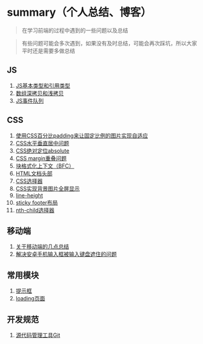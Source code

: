 # summary（个人总结、博客）

>在学习前端的过程中遇到的一些问题以及总结

>有些问题可能会多次遇到，如果没有及时总结，可能会再次踩坑，所以大家平时还是需要多做总结

## JS
1. [JS基本类型和引用类型](https://github.com/zhangxinmei/summary/issues/5)
2. [数组深拷贝和浅拷贝](https://github.com/zhangxinmei/summary/issues/2)
3. [JS事件队列](https://github.com/zhangxinmei/summary/issues/6)

## CSS
1. [使用CSS百分比padding来让固定比例的图片实现自适应](https://github.com/zhangxinmei/summary/issues/4)
2. [CSS水平垂直居中问题](https://github.com/zhangxinmei/summary/issues/7)
3. [CSS绝对定位absolute](https://github.com/zhangxinmei/summary/issues/8)
4. [CSS margin重叠问题](https://github.com/zhangxinmei/summary/issues/9)
5. [块格式化上下文（BFC）](https://github.com/zhangxinmei/summary/issues/10)
6. [HTML文档头部](https://github.com/zhangxinmei/summary/issues/12)
7. [CSS选择器](https://github.com/zhangxinmei/summary/issues/11)
8. [CSS实现背景图片全屏显示](https://github.com/zhangxinmei/summary/issues/13)
9. [line-height](https://github.com/zhangxinmei/summary/issues/14)
10. [sticky footer布局](https://github.com/zhangxinmei/summary/issues/16)
11. [nth-child选择器](https://github.com/zhangxinmei/summary/issues/18)
## 移动端
1. [关于移动端的几点总结](https://github.com/zhangxinmei/summary/issues/3)
2. [解决安卓手机输入框被输入键盘遮住的问题](https://github.com/zhangxinmei/summary/issues/19)

## 常用模块
1. [提示框](https://github.com/zhangxinmei/summary/issues/15)
2. [loading页面](https://github.com/zhangxinmei/summary/issues/17)


## 开发规范
1. [源代码管理工具Git](https://github.com/zhangxinmei/summary/issues/15)

